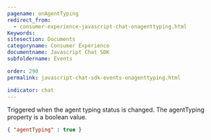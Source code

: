 ```yaml
---
pagename: onAgentTyping
redirect_from:
  - consumer-experience-javascript-chat-onagenttyping.html
Keywords:
sitesection: Documents
categoryname: Consumer Experience
documentname: Javascript Chat SDK
subfoldername: Events

order: 290
permalink: javascript-chat-sdk-events-onagenttyping.html

indicator: chat
---
```


Triggered when the agent typing status is changed. The agentTyping property is a boolean value. 

```json
{ "agentTyping" : true }
```
